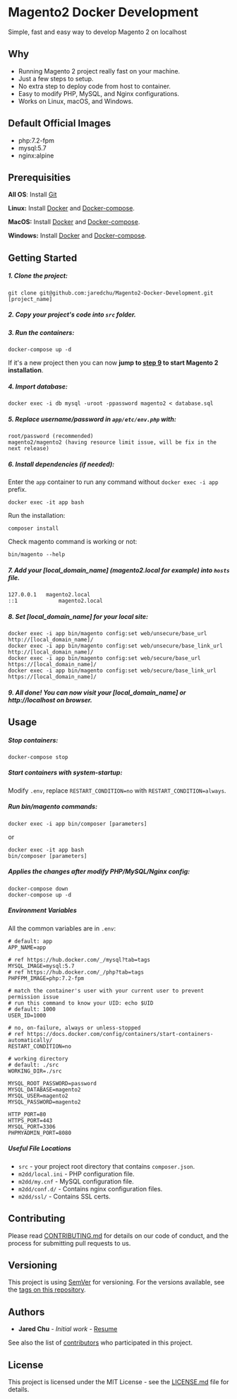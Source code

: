 # Magento2 Docker Development
Simple, fast and easy way to develop Magento 2 on localhost

## Why
- Running Magento 2 project really fast on your machine.
- Just a few steps to setup.
- No extra step to deploy code from host to container.
- Easy to modify PHP, MySQL, and Nginx configurations.
- Works on Linux, macOS, and Windows.

## Default Official Images
* php:7.2-fpm
* mysql:5.7
* nginx:alpine

## Prerequisities
**All OS**: Install [Git](https://git-scm.com/book/en/v2/Getting-Started-Installing-Git)

**Linux:**
Install [Docker](https://docs.docker.com/engine/installation/linux/docker-ce/ubuntu/) and [Docker-compose](https://docs.docker.com/compose/install/#install-compose).

**MacOS:**
Install [Docker](https://docs.docker.com/docker-for-mac/install/) and [Docker-compose](https://docs.docker.com/compose/install/#install-compose).

**Windows:**
Install [Docker](https://docs.docker.com/docker-for-windows/install/) and [Docker-compose](https://docs.docker.com/compose/install/#install-compose).

## Getting Started

##### 1. Clone the project:
```
git clone git@github.com:jaredchu/Magento2-Docker-Development.git [project_name]
```
##### 2. Copy your project's code into `src` folder.
##### 3. Run the containers:
```
docker-compose up -d
```
If it's a new project then you can now **jump to [step 9](#9-visit-local_domain_name-on-browser) to start Magento 2 installation**.
##### 4. Import database:
```
docker exec -i db mysql -uroot -ppassword magento2 < database.sql
```
##### 5. Replace username/password in `app/etc/env.php` with:
```
root/password (recommended)
magento2/magento2 (having resource limit issue, will be fix in the next release)
```
##### 6. Install dependencies (if needed):

Enter the `app` container to run any command without `docker exec -i app` prefix.
```
docker exec -it app bash
```
Run the installation:
```
composer install
```
Check magento command is working or not:
```
bin/magento --help
```
##### 7. Add your [local_domain_name] (magento2.local for example) into `hosts` file.
```
127.0.0.1	magento2.local
::1             magento2.local
```
##### 8. Set [local_domain_name] for your local site:
```
docker exec -i app bin/magento config:set web/unsecure/base_url http://[local_domain_name]/
docker exec -i app bin/magento config:set web/unsecure/base_link_url http://[local_domain_name]/
docker exec -i app bin/magento config:set web/secure/base_url https://[local_domain_name]/
docker exec -i app bin/magento config:set web/secure/base_link_url https://[local_domain_name]/
```
##### 9. All done! You can now visit your [local_domain_name] or http://localhost on browser.

## Usage

##### Stop containers:
```
docker-compose stop
```
##### Start containers with system-startup:
Modify `.env`, replace `RESTART_CONDITION=no` with `RESTART_CONDITION=always`.

##### Run bin/magento commands:
```
docker exec -i app bin/composer [parameters]
```
or
```
docker exec -it app bash
bin/composer [parameters]
```

##### Applies the changes after modify PHP/MySQL/Nginx config:
```
docker-compose down
docker-compose up -d
```

##### Environment Variables
All the common variables are in `.env`:
```dotenv
# default: app
APP_NAME=app

# ref https://hub.docker.com/_/mysql?tab=tags
MYSQL_IMAGE=mysql:5.7
# ref https://hub.docker.com/_/php?tab=tags
PHPFPM_IMAGE=php:7.2-fpm

# match the container's user with your current user to prevent permission issue
# run this command to know your UID: echo $UID
# default: 1000
USER_ID=1000

# no, on-failure, always or unless-stopped
# ref https://docs.docker.com/config/containers/start-containers-automatically/
RESTART_CONDITION=no

# working directory
# default: ./src
WORKING_DIR=./src

MYSQL_ROOT_PASSWORD=password
MYSQL_DATABASE=magento2
MYSQL_USER=magento2
MYSQL_PASSWORD=magento2

HTTP_PORT=80
HTTPS_PORT=443
MYSQL_PORT=3306
PHPMYADMIN_PORT=8080
```

##### Useful File Locations

* `src` - your project root directory that contains `composer.json`.
* `m2dd/local.ini` - PHP configuration file.
* `m2dd/my.cnf` - MySQL configuration file.
* `m2dd/conf.d/` - Contains nginx configuration files.
* `m2dd/ssl/` - Contains SSL certs.

## Contributing

Please read [CONTRIBUTING.md](CONTRIBUTING.md) for details on our code of conduct, and the process for submitting pull requests to us.

## Versioning

This project is using [SemVer](http://semver.org/) for versioning. For the versions available, see the 
[tags on this repository](https://github.com/your/repository/tags). 

## Authors

* **Jared Chu** - *Initial work* - [Resume](https://cv.jaredchu.com/)

See also the list of [contributors](https://github.com/jaredchu/Magento2-Docker-Development/contributors) who 
participated in this project.

## License

This project is licensed under the MIT License - see the [LICENSE.md](LICENSE.md) file for details.

